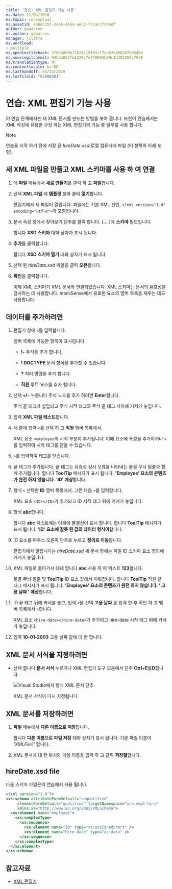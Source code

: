 ```yaml
---
title: '연습: XML 편집기 기능 사용'
ms.date: 11/04/2016
ms.topic: conceptual
ms.assetid: ea8dc357-2e66-455a-aec2-7ccaccfc9adf
author: gewarren
ms.author: gewarren
manager: jillfra
ms.workload:
- multiple
ms.openlocfilehash: 2f0b4069bf1b74c15f9fcf7cdb7e488247b8548e
ms.sourcegitcommit: 94b3a052fb1229c7e7f8804b09c1d403385c7630
ms.translationtype: MT
ms.contentlocale: ko-KR
ms.lasthandoff: 04/23/2019
ms.locfileid: "62808501"
---
```

# <a name="walkthrough-use-xml-editor-features"></a>연습: XML 편집기 기능 사용

이 연습 단계에서는 새 XML 문서를 만드는 방법을 보여 줍니다. 또한이 연습에서는 XML 작성에 유용한 구성 하는 XML 편집기의 기능 중 일부를 사용 합니다.

> [!NOTE]
> 연습을 시작 하기 전에 저장 된 *hireDate.xsd* 로컬 컴퓨터에 파일 (이 항목의 아래 포함).

## <a name="to-create-a-new-xml-file-and-associate-it-with-an-xml-schema"></a>새 XML 파일을 만들고 XML 스키마를 사용 하 여 연결

1. 에 **파일** 메뉴에서 **새로 만들기**를 클릭 하 고 **파일**합니다.

2. 선택 **XML 파일** 에 **템플릿** 창과 클릭 **열기**합니다.

     편집기에서 새 파일이 열립니다. 파일에는 기본 XML 선언, `<?xml version="1.0" encoding="utf-8">`이 포함됩니다.

3. 문서 속성 창에서 찾아보기 단추를 클릭 합니다. (**...** )에 **스키마** 필드입니다.

     합니다 **XSD 스키마** 대화 상자가 표시 됩니다.

4. **추가**를 클릭합니다.

     합니다 **XSD 스키마 열기** 대화 상자가 표시 됩니다.

5. 선택 된 *hireDate.xsd* 파일을 클릭 **오픈**합니다.

6. **확인**을 클릭합니다.

     이제 XML 스키마가 XML 문서와 연결되었습니다. XML 스키마는 문서의 유효성을 검사하는 데 사용합니다. IntelliSense에서 유효한 요소의 멤버 목록을 채우는 데도 사용합니다.

## <a name="to-add-data"></a>데이터를 추가하려면

1. 편집기 창에 `<`를 입력합니다.

     멤버 목록에 가능한 항목이 표시됩니다.

    - **!-** 주석을 추가 합니다.

    - **! DOCTYPE** 문서 형식을 추가할 수 있습니다.

    - **?** 처리 명령을 추가 합니다.

    - **직원** 루트 요소를 추가 합니다.

2. 선택 **<!-** 누릅니다 주석 노드를 추가 하려면 **Enter**합니다.

     주석 끝 태그가 삽입되고 주석 시작 태그와 주석 끝 태그 사이에 커서가 놓입니다.

3. 입력 **XML 파일 테스트**합니다.

4. 새 줄에 입력 `<`를 선택 하 고 **직원** 멤버 목록에서.

     XML 요소 `<employee`의 시작 부분이 추가됩니다. 이때 요소에 특성을 추가하거나 `>`를 입력하여 시작 태그를 닫을 수 있습니다.

5. `>`를 입력하여 태그를 닫습니다.

6. 끝 태그가 추가됩니다. 끝 태그는 유효성 검사 오류를 나타내는 물결 무늬 밑줄과 함께 추가됩니다. 합니다 **ToolTip** 메시지가 표시 됩니다. **'Employee' 요소의 콘텐츠가 완전 하지 않습니다. 'ID' 예상**합니다.

7. 형식 `<` 선택한 **ID** 멤버 목록에서. 그런 다음 `>`를 입력합니다.

     XML 요소 `<ID></ID>`가 추가되고 ID 시작 태그 뒤에 커서가 놓입니다.

8. 형식 **abc**합니다.

     합니다 **abc** 텍스트에는 아래에 물결선이 표시 합니다. 합니다 **ToolTip** 메시지가 표시 됩니다. **'ID' 요소에 잘못 된 값의 데이터 형식이**합니다.

9. ID 요소를 마우스 오른쪽 단추로 누르고 **정의로 이동**합니다.

     편집기에서 열립니다는 *hireDate.xsd* 새 문서 창에는 파일 ID 스키마 요소 정의에 커서가 놓입니다.

10. XML 파일로 돌아가서 대체 합니다 **abc** 사용 하 여 텍스트 **123**합니다.

     물결 무늬 밑줄 및 **ToolTip** ID 요소 값에서 지워집니다. 합니다 **ToolTip** 직원 끝 태그 메시지가 표시 됩니다. **'Employee' 요소의 콘텐츠가 완전 하지 않습니다. ' 고용 날짜 ' 예상**합니다.

11. ID 끝 태그 뒤에 커서를 놓고, 입력 `<`을 선택 **고용 날짜** 를 입력 한 후 확인 하 고 멤버 목록에서 `>`합니다.

     XML 요소 `<hire-date></hire-date>`가 추가되고 hire-date 시작 태그 뒤에 커서가 놓입니다.

12. 입력 **10-01-2003** 고용 날짜 값에 대 한 합니다.

## <a name="to-format-the-xml-document"></a>XML 문서 서식을 지정하려면

- 선택 합니다 **문서 서식** 누르거나 XML 편집기 도구 모음에서 단추 **Ctrl**+**E**를**D**합니다.

   ![Visual Studio에서 형식 XML 문서 단추](media/format-xml-document.png)

   XML 문서 서식이 다시 지정됩니다.

## <a name="to-save-the-xml-document"></a>XML 문서를 저장하려면

1. **파일** 메뉴에서 **다른 이름으로 저장**합니다.

     합니다 **다른 이름으로 파일 저장** 대화 상자가 표시 됩니다. 기본 파일 이름이 *'XMLFile1'* 합니다.

2. XML 문서에 대 한 위치와 파일 이름을 입력 하 고 클릭 **저장할**합니다.

## <a name="hiredatexsd-file"></a>hireDate.xsd file

다음 스키마 파일은이 연습에서 사용 됩니다.

```xml
<?xml version="1.0"?>
<xs:schema attributeFormDefault="unqualified"
     elementFormDefault="qualified" targetNamespace="urn:empl-hire"
     xmlns:xs="http://www.w3.org/2001/XMLSchema">
  <xs:element name="employee">
    <xs:complexType>
      <xs:sequence>
        <xs:element name="ID" type="xs:unsignedShort" />
        <xs:element name="hire-date" type="xs:date" />
      </xs:sequence>
    </xs:complexType>
  </xs:element>
</xs:schema>
```

## <a name="see-also"></a>참고자료

- [XML 편집기](../xml-tools/xml-editor.md)